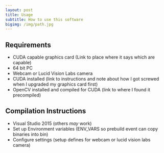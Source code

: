 ```yaml
---
layout: post
title: Usage
subtitle: How to use this software
bigimg: /img/path.jpg
---
```


## Requirements
- CUDA capable graphics card (Link to place where it says which are capable)
- 64 bit PC
- Webcam or Lucid Vision Labs camera
- CUDA installed (link to instructions and note about how I got screwed when I upgraded my graphics card first)
- OpenCV installed and compiled for CUDA (link to where I found it precompiled)

## Compilation Instructions
- Visual Studio 2015 (others *may* work)
- Set up Environment variables (ENV_VARS so prebuild event can copy binaries into bin)
- Configure settings (setup defines for webcam or lucid vision labs camera)


